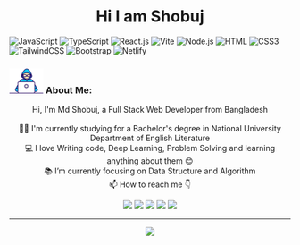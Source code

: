 <h1 align="center"> Hi I am Shobuj </h1>

![JavaScript](https://img.shields.io/badge/JavaScript-F7DF1E?style=flat-square&logo=javascript&logoColor=black)
![TypeScript](https://img.shields.io/badge/TypeScript-007ACC?style=flat-square&logo=typescript&logoColor=white)
![React.js](https://img.shields.io/badge/React.js-0081CB?style=flat-square&logo=react&logoColor=61DAFB)
![Vite](https://img.shields.io/badge/Vite-593D88?style=flat-square&logo=vite&logoColor=white)
![Node.js](https://img.shields.io/badge/Node.js-43853D?style=flat-square&logo=node.js&logoColor=white)
![HTML](https://img.shields.io/badge/HTML5-E34F26?style=flat-square&logo=html5&logoColor=white)
![CSS3](https://img.shields.io/badge/CSS3-1572B6?style=flat-square&logo=css3&logoColor=white)
![TailwindCSS](https://img.shields.io/badge/Tailwind_CSS-38B2AC?style=flat-square&logo=tailwind-css&logoColor=white)
![Bootstrap](https://img.shields.io/badge/Bootstrap-563D7C?style=flat-square&logo=bootstrap&logoColor=white)
![Netlify](https://img.shields.io/badge/Netlify-00C7B7?style=flat-square&logo=netlify&logoColor=white)
  <!-- ![PHP](https://img.shields.io/badge/PHP-777BB4?style=flat-square&logo=php&logoColor=white) -->
 <!-- ![Docker](https://img.shields.io/badge/Docker-0CC1F3?style=flat-square&logo=docker&logoColor=white) -->
 <!-- ![Vue.js](https://img.shields.io/badge/Vue.js-35495E?style=flat-square&logo=vue.js&logoColor=4FC08D) -->
 <!-- ![Alpine.js](https://img.shields.io/badge/Alpine.js-663399?style=flat-square&logo=alpine.js&logoColor=white) -->
 <!-- ![jQuery](https://img.shields.io/badge/jQuery-0769AD?style=flat-square&logo=jquery&logoColor=white) -->
 <!-- ![Laravel](https://img.shields.io/badge/Laravel-FF2D20?style=flat-square&logo=laravel&logoColor=white) -->
 <!-- ![WordPress](https://img.shields.io/badge/Wordpress-21759B?style=flat-square&logo=wordpress&logoColor=white) -->
 <!-- ![Elementor](https://img.shields.io/badge/Elementor-9146FF?style=flat-square&logo=elementor&logoColor=white) -->
 <!-- ![Python](https://img.shields.io/badge/Python-3776AB?style=flat-square&logo=python&logoColor=white) -->
 <!-- ![Markdown](https://img.shields.io/badge/Markdown-000000?style=flat-square&logo=markdown&logoColor=white) -->
 <!-- ![MySQL](https://img.shields.io/badge/MySQL-005C84?style=flat-square&logo=mysql&logoColor=white) -->
 <!-- ![MariaDB](https://img.shields.io/badge/MariaDB-003545?style=flat-square&logo=mariadb&logoColor=white) -->
 <!-- ![SQLite](https://img.shields.io/badge/SQLite-07405E?style=flat-square&logo=sqlite&logoColor=white) -->
 <!-- ![Redis](https://img.shields.io/badge/redis-%23DD0031.svg?&style=flat-square&logo=redis&logoColor=white) -->
 <!-- ![Cloudflare](https://img.shields.io/badge/Cloudflare-F38020?style=flat-square&logo=Cloudflare&logoColor=white) -->
 <!-- ![Debian](https://img.shields.io/badge/Debian-A81D33?style=flat-square&logo=debian&logoColor=white) -->
 <!-- ![Zorin](https://img.shields.io/badge/Zorin%20OS-0CC1F3?style=flat-square&logo=zorin&logoColor=white) -->
 <!-- ![Mac OS](https://img.shields.io/badge/macOS-000000?style=flat-square&logo=apple&logoColor=white) -->

### <img src="/images/Developer.gif" alt="developer gif"  height="45px"> About Me:

<p align="center">
  Hi, I'm Md Shobuj, a Full Stack Web Developer from Bangladesh
  <br>
  <br>
  👨‍🎓 I'm currently studying for a Bachelor's degree in National University Department of English Literature
  <br>
  💻 I love Writing code, Deep Learning, Problem Solving and learning anything about them 😊
  <br>
  📚 I’m currently focusing on Data Structure and Algorithm 
  <br>
  📫 How to reach me 👇
</p>
<p align="center"> <a href="https://www.linkedin.com/in/mdshobujdev/"><img src="https://img.shields.io/badge/linkedin-%230077B5.svg?&style=for-the-badge&logo=linkedin&logoColor=white" height=23></a> <a href="mailto:md.shobuj.developer@gmail.com"><img src="https://img.shields.io/badge/Gmail-D14836?style=for-the-badge&logo=gmail&logoColor=white" height=23></a>
  <!--  <a href="http://wa.me//201010147580"><img src="https://img.shields.io/badge/WhatsApp-25D366?style=for-the-badge&logo=whatsapp&logoColor=white" height=23></a> --> 
   <a href="#"><img src="https://img.shields.io/badge/Twitter-222222?style=for-the-badge&logo=twitter&logoColor=white" height=23></a>
<!--   <a href="https://github.com/HalemoGPA/"><img src="https://img.shields.io/badge/GitHub-100000?style=for-the-badge&logo=github&logoColor=white" height=23></a> -->
 <!--  <a href="https://www.youtube.com/watch?v=p0uAJ6Eu4Rs"><img src="https://img.shields.io/badge/YouTube-FF0000?style=for-the-badge&logo=youtube&logoColor=white" height=23></a> -->
  <a href="#"><img src="https://img.shields.io/badge/Telegram-2CA5E0?style=for-the-badge&logo=telegram&logoColor=white" height=23></a>  <a href="#"><img src="https://img.shields.io/badge/codeforces-%234566B5.svg?&style=for-the-badge&logo=codeforces&logoColor=white" height=23></a></p>
<hr>

<p align="center">
  <img src="https://capsule-render.vercel.app/api?type=waving&color=timeGradient&height=65&section=footer"/>
</p>
